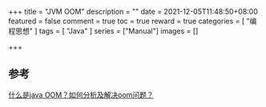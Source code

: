 +++
title = "JVM OOM"
description = ""
date = 2021-12-05T11:48:50+08:00
featured = false
comment = true
toc = true
reward = true
categories = [
  "编程思想"
]
tags = [
  "Java"
]
series = ["Manual"]
images = []

+++

<!--more-->

## 参考

[什么是java OOM？如何分析及解决oom问题？](https://www.cnblogs.com/ThinkVenus/p/6805495.html)
